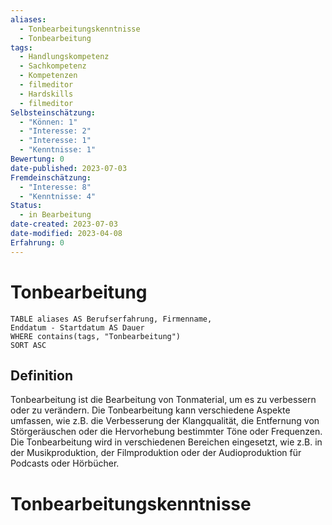 ```yaml
---
aliases:
  - Tonbearbeitungskenntnisse
  - Tonbearbeitung
tags:
  - Handlungskompetenz
  - Sachkompetenz
  - Kompetenzen
  - filmeditor
  - Hardskills
  - filmeditor
Selbsteinschätzung:
  - "Können: 1"
  - "Interesse: 2"
  - "Interesse: 1"
  - "Kenntnisse: 1"
Bewertung: 0
date-published: 2023-07-03
Fremdeinschätzung:
  - "Interesse: 8"
  - "Kenntnisse: 4"
Status:
  - in Bearbeitung
date-created: 2023-07-03
date-modified: 2023-04-08
Erfahrung: 0
---
```

# Tonbearbeitung

```dataview
TABLE aliases AS Berufserfahrung, Firmenname,
Enddatum - Startdatum AS Dauer
WHERE contains(tags, "Tonbearbeitung")
SORT ASC
```

## Definition

Tonbearbeitung ist die Bearbeitung von Tonmaterial, um es zu verbessern oder zu verändern. Die Tonbearbeitung kann verschiedene Aspekte umfassen, wie z.B. die Verbesserung der Klangqualität, die Entfernung von Störgeräuschen oder die Hervorhebung bestimmter Töne oder Frequenzen. Die Tonbearbeitung wird in verschiedenen Bereichen eingesetzt, wie z.B. in der Musikproduktion, der Filmproduktion oder der Audioproduktion für Podcasts oder Hörbücher.

# Tonbearbeitungskenntnisse
